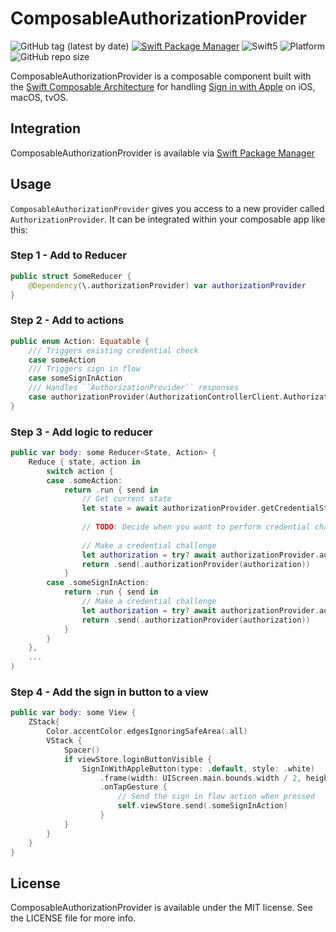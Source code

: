 # ComposableAuthorizationProvider

![GitHub tag (latest by date)](https://img.shields.io/github/v/tag/msigsbey/ComposableAuthorizationProvider)
[![Swift Package Manager](https://img.shields.io/badge/SPM-Compatible-brightgreen.svg?style=flat)](https://swift.org/package-manager)
![Swift5](https://img.shields.io/badge/Swift-5-orange.svg)
![Platform](https://img.shields.io/badge/platform-iOS|macOS|tvOS-blue.svg?style=flat)
![GitHub repo size](https://img.shields.io/github/repo-size/msigsbey/ComposableAuthorizationProvider)

ComposableAuthorizationProvider is a composable component built with the [Swift Composable Architecture](https://github.com/pointfreeco/swift-composable-architecture) for handling [Sign in with Apple](https://developer.apple.com/sign-in-with-apple/) on iOS, macOS, tvOS.

## Integration

ComposableAuthorizationProvider is available via [Swift Package Manager](https://swift.org/package-manager/)

## Usage

`ComposableAuthorizationProvider` gives you access to a new provider called `AuthorizationProvider`. It can be integrated within your composable app like this: 

### Step 1 - Add to Reducer
```swift
public struct SomeReducer {
    @Dependency(\.authorizationProvider) var authorizationProvider
}
```

### Step 2 - Add to actions
```swift
public enum Action: Equatable {
    /// Triggers existing credential check
    case someAction
    /// Triggers sign in flow
    case someSignInAction
    /// Handles ``AuthorizationProvider`` responses
    case authorizationProvider(AuthorizationControllerClient.AuthorizationEvent)
}
```

### Step 3 - Add logic to reducer
```swift
public var body: some Reducer<State, Action> {
    Reduce { state, action in
        switch action {
        case .someAction:
            return .run { send in 
                // Get current state
                let state = await authorizationProvider.getCredentialState("someUserId")
                
                // TODO: Decide when you want to perform credential challenges
                
                // Make a credential challenge
                let authorization = try? await authorizationProvider.authorizationController.performRequest(.standard)
                return .send(.authorizationProvider(authorization))
            }
        case .someSignInAction:
            return .run { send in
                // Make a credential challenge
                let authorization = try? await authorizationProvider.authorizationController.performRequest(.standard).map(SomeAction.authorizationProvider)
                return .send(.authorizationProvider(authorization))
            }
        }
    },
    ...
)
```

### Step 4 - Add the sign in button to a view
```swift
public var body: some View {
    ZStack{
        Color.accentColor.edgesIgnoringSafeArea(.all)
        VStack {
            Spacer()
            if viewStore.loginButtonVisible {
                SignInWithAppleButton(type: .default, style: .white)
                    .frame(width: UIScreen.main.bounds.width / 2, height: 30)
                    .onTapGesture {
                        // Send the sign in flow action when pressed
                        self.viewStore.send(.someSignInAction)
                    }
            }
        }
    }
}
```

## License

ComposableAuthorizationProvider is available under the MIT license. See the LICENSE file for more info.
